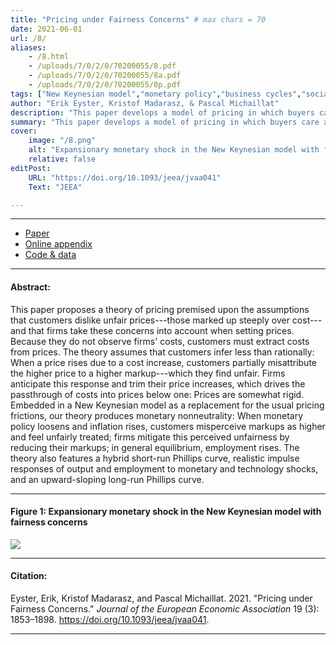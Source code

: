 ```yaml
---
title: "Pricing under Fairness Concerns" # max chars = 70
date: 2021-06-01
url: /8/
aliases:
    - /8.html
    - /uploads/7/0/2/0/70200055/8.pdf
    - /uploads/7/0/2/0/70200055/8a.pdf
    - /uploads/7/0/2/0/70200055/8p.pdf    
tags: ["New Keynesian model","monetary policy","business cycles","social psychology"]
author: "Erik Eyster, Kristof Madarasz, & Pascal Michaillat"
description: "This paper develops a model of pricing in which buyers care about the fairness of markups but misinfer them from prices. The model yields price rigidity." # max chars = 155
summary: "This paper develops a model of pricing in which buyers care about the fairness of markups but misinfer them from prices. The model yields price rigidity." # max chars = 290
cover:
    image: "/8.png"
    alt: "Expansionary monetary shock in the New Keynesian model with fairness concerns"
    relative: false
editPost:
    URL: "https://doi.org/10.1093/jeea/jvaa041"
    Text: "JEEA"

---
```


---

<!-- #### Files: -->

- [Paper](/8.pdf)
- [Online appendix](/8a.pdf)
- [Code & data](https://github.com/pmichaillat/price-fairness)

---

#### Abstract:

This paper proposes a theory of pricing premised upon the assumptions that customers dislike unfair prices---those marked up steeply over cost---and that firms take these concerns into account when setting prices. Because they do not observe firms' costs, customers must extract costs from prices. The theory assumes that customers infer less than rationally: When a price rises due to a cost increase, customers partially misattribute the higher price to a higher markup---which they find unfair. Firms anticipate this response and trim their price increases, which drives the passthrough of costs into prices below one: Prices are somewhat rigid. Embedded in a New Keynesian model as a replacement for the usual pricing frictions, our theory produces monetary nonneutrality: When monetary policy loosens and inflation rises, customers misperceive markups as higher and feel unfairly treated; firms mitigate this perceived unfairness by reducing their markups; in general equilibrium, employment rises. The theory also features a hybrid short-run Phillips curve, realistic impulse responses of output and employment to monetary and technology shocks, and an upward-sloping long-run Phillips curve.

---

#### Figure 1:  Expansionary monetary shock in the New Keynesian model with fairness concerns

![](/8.png)

---

#### Citation:

Eyster, Erik, Kristof Madarasz, and Pascal Michaillat. 2021. "Pricing under Fairness Concerns." *Journal of the European Economic Association* 19 (3): 1853–1898. https://doi.org/10.1093/jeea/jvaa041.

---

